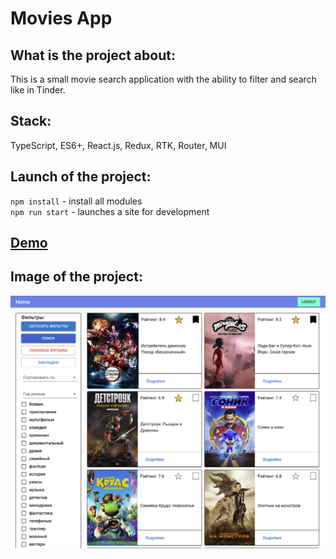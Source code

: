 # Movies App
## What is the project about: 
This is a small movie search application with the ability to filter and search like in Tinder.
## Stack:
TypeScript, ES6+, React.js, Redux, RTK, Router, MUI
## Launch of the project:
<code>npm install</code> - install all modules  
<code>npm run start</code> - launches a site for development
## [Demo](https://plamyaa.github.io/movies-app-ts/)
## Image of the project:
![Image of project](/public/preview.png)
